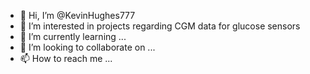 - 👋 Hi, I’m @KevinHughes777
- 👀 I’m interested in projects regarding CGM data for glucose sensors
- 🌱 I’m currently learning ...
- 💞️ I’m looking to collaborate on ...
- 📫 How to reach me ...

<!---
KevinHughes777/KevinHughes777 is a ✨ special ✨ repository because its `README.md` (this file) appears on your GitHub profile.
You can click the Preview link to take a look at your changes.
--->
